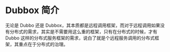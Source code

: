 # Dubbox 简介

无论是 Dubbo 还是 Dubbox，其本质都是远程调用框架，而对于远程调用如果没有分布式的需求，其实是不需要用这么重的框架，只有在分布式的时候，才有 Dubbo 这样的分布式服务框架的需求，说白了就是个远程服务调用的分布式框架，其重点在于分布式的治理。